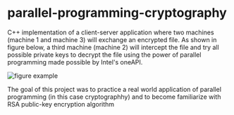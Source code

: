 # parallel-programming-cryptography
C++ implementation of a client-server application where two machines  (machine 1 and machine 3) will exchange an encrypted file. As shown in figure below, a third machine (machine 2) will intercept the file and try all possible private keys to decrypt the file using the power of parallel programming made possible by Intel's oneAPI. 

![figure example](https://user-images.githubusercontent.com/60057862/176819500-20e9fcdc-96d0-4c16-8df2-a3bcddc1c980.jpg)


The goal of this project was to practice a real world application of parallel programming (in this case cryptographhy) and to become familiarize with RSA public-key encryption algorithm
